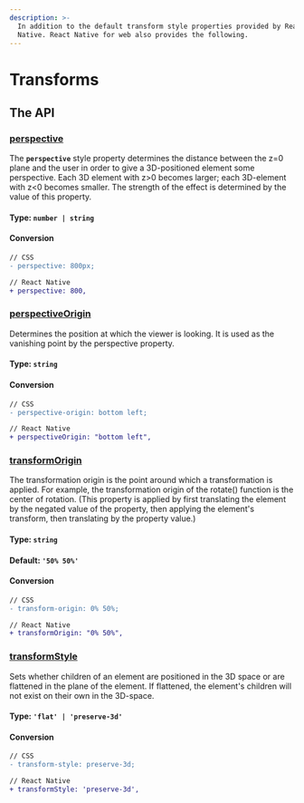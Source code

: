 ```yaml
---
description: >-
  In addition to the default transform style properties provided by React
  Native. React Native for web also provides the following.
---
```


# Transforms

## The API

### [perspective](https://developer.mozilla.org/en-US/docs/Web/CSS/perspective)

The **`perspective`** style property determines the distance between the z=0 plane and the user in order to give a 3D-positioned element some perspective. Each 3D element with z&gt;0 becomes larger; each 3D-element with z&lt;0 becomes smaller. The strength of the effect is determined by the value of this property.

#### **Type:** `number | string`

#### Conversion

```diff
// CSS
- perspective: 800px;

// React Native
+ perspective: 800,
```

### [perspectiveOrigin](https://developer.mozilla.org/en-US/docs/Web/CSS/perspective-origin)

Determines the position at which the viewer is looking. It is used as the vanishing point by the perspective property.

#### **Type:** `string`

#### Conversion

```diff
// CSS
- perspective-origin: bottom left;

// React Native
+ perspectiveOrigin: "bottom left",
```

### [transformOrigin](https://developer.mozilla.org/en-US/docs/Web/CSS/transform-origin)

The transformation origin is the point around which a transformation is applied. For example, the transformation origin of the rotate\(\) function is the center of rotation. \(This property is applied by first translating the element by the negated value of the property, then applying the element's transform, then translating by the property value.\)

#### **Type:** `string`

#### **Default:** `'50% 50%'`

#### Conversion

```diff
// CSS
- transform-origin: 0% 50%;

// React Native
+ transformOrigin: "0% 50%",
```

### [transformStyle](https://developer.mozilla.org/en-US/docs/Web/CSS/transform-style)

Sets whether children of an element are positioned in the 3D space or are flattened in the plane of the element. If flattened, the element's children will not exist on their own in the 3D-space.

#### **Type:** `'flat' | 'preserve-3d'`

#### Conversion

```diff
// CSS
- transform-style: preserve-3d;

// React Native
+ transformStyle: 'preserve-3d',
```

